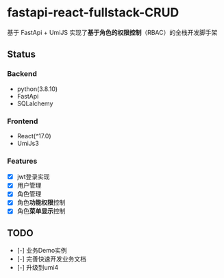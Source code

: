 # fastapi-react-fullstack-CRUD

基于 FastApi + UmiJS 实现了**基于角色的权限控制**（RBAC）的全栈开发脚手架

## Status

### Backend

- python(3.8.10)
- FastApi
- SQLalchemy

### Frontend

- React(^17.0)
- UmiJs3

### Features

- [x] jwt登录实现
- [x] 用户管理
- [x] 角色管理
- [x] 角色**功能权限**控制
- [x] 角色**菜单显示**控制

## TODO

- [-] 业务Demo实例
- [-] 完善快速开发业务文档
- [-] 升级到umi4
